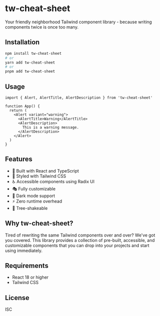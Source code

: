 # tw-cheat-sheet

Your friendly neighborhood Tailwind component library - because writing components twice is once too many.

## Installation

```bash
npm install tw-cheat-sheet
# or
yarn add tw-cheat-sheet
# or
pnpm add tw-cheat-sheet
```

## Usage

```tsx
import { Alert, AlertTitle, AlertDescription } from 'tw-cheat-sheet'

function App() {
  return (
    <Alert variant="warning">
      <AlertTitle>Warning</AlertTitle>
      <AlertDescription>
        This is a warning message.
      </AlertDescription>
    </Alert>
  )
}
```

## Features

- 🎨 Built with React and TypeScript
- 🎯 Styled with Tailwind CSS
- ♿ Accessible components using Radix UI
- 🎭 Fully customizable
- 🌙 Dark mode support
- ⚡ Zero runtime overhead
- 🌱 Tree-shakeable

## Why tw-cheat-sheet?

Tired of rewriting the same Tailwind components over and over? We've got you covered. This library provides a collection of pre-built, accessible, and customizable components that you can drop into your projects and start using immediately.

## Requirements

- React 18 or higher
- Tailwind CSS

## License

ISC

